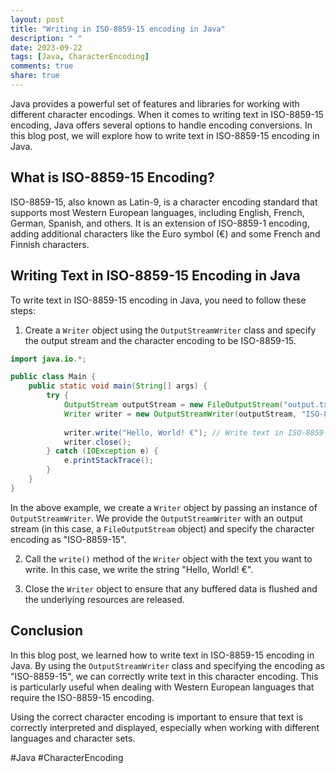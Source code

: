 ```yaml
---
layout: post
title: "Writing in ISO-8859-15 encoding in Java"
description: " "
date: 2023-09-22
tags: [Java, CharacterEncoding]
comments: true
share: true
---
```


Java provides a powerful set of features and libraries for working with different character encodings. When it comes to writing text in ISO-8859-15 encoding, Java offers several options to handle encoding conversions. In this blog post, we will explore how to write text in ISO-8859-15 encoding in Java.

## What is ISO-8859-15 Encoding?

ISO-8859-15, also known as Latin-9, is a character encoding standard that supports most Western European languages, including English, French, German, Spanish, and others. It is an extension of ISO-8859-1 encoding, adding additional characters like the Euro symbol (€) and some French and Finnish characters.

## Writing Text in ISO-8859-15 Encoding in Java

To write text in ISO-8859-15 encoding in Java, you need to follow these steps:

1. Create a `Writer` object using the `OutputStreamWriter` class and specify the output stream and the character encoding to be ISO-8859-15.

```java
import java.io.*;

public class Main {
    public static void main(String[] args) {
        try {
            OutputStream outputStream = new FileOutputStream("output.txt");
            Writer writer = new OutputStreamWriter(outputStream, "ISO-8859-15");
            
            writer.write("Hello, World! €"); // Write text in ISO-8859-15 encoding
            writer.close();
        } catch (IOException e) {
            e.printStackTrace();
        }
    }
}
```

In the above example, we create a `Writer` object by passing an instance of `OutputStreamWriter`. We provide the `OutputStreamWriter` with an output stream (in this case, a `FileOutputStream` object) and specify the character encoding as "ISO-8859-15".

2. Call the `write()` method of the `Writer` object with the text you want to write. In this case, we write the string "Hello, World! €".

3. Close the `Writer` object to ensure that any buffered data is flushed and the underlying resources are released.

## Conclusion

In this blog post, we learned how to write text in ISO-8859-15 encoding in Java. By using the `OutputStreamWriter` class and specifying the encoding as "ISO-8859-15", we can correctly write text in this character encoding. This is particularly useful when dealing with Western European languages that require the ISO-8859-15 encoding. 

Using the correct character encoding is important to ensure that text is correctly interpreted and displayed, especially when working with different languages and character sets.

#Java #CharacterEncoding